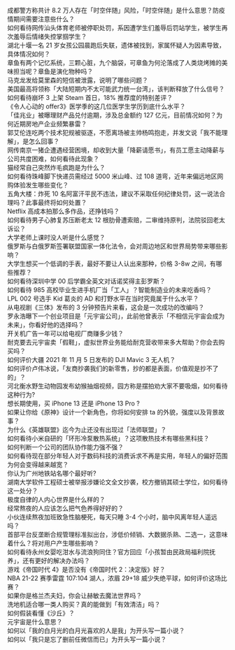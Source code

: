 成都警方称共计 8.2 万人存在「时空伴随」风险，「时空伴随」是什么意思？防疫情期间需要注意些什么？  
如何看待网传汕头体育老师被停职处罚，系因遭学生们羞辱后罚站学生，被学生再次羞辱后情绪失控掌掴学生？  
湖北十堰一名 21 岁女孩公园晨跑后失联，遗体被找到，家属怀疑人为因素导致，具体情况如何？  
章鱼有两个记忆系统，三颗心脏，九个脑袋，可章鱼为何沦落成了人类烧烤摊的美味担当呢？章鱼是演化物种吗？  
马克龙发给莫里森的短信被泄露，说明了哪些问题？  
美国最高将领称「大陆短期内不太可能武力统一台湾」，该判断释放了什么信号？  
如何看待崩坏 3 上架 Steam 首日，18% 推荐度的特别差评？  
《令人心动的 offer3》医学季的这几位医学生学历到底什么水平？  
「佳兆业」被曝理财产品兑付逾期，涉及总金额约 127 亿元，目前情况如何？为何近期房地产企业频繁暴雷？  
郭艾伦连吃两个技术犯规被驱逐，不愿离场被主帅杨鸣抱走，并发文说「我不能理解」，是怎么回事？  
网传南京一猪企遭遇经营困境，却收到大量「降薪请愿书」，有员工愿主动降薪与公司共度困难，如何看待此现象？  
猫经常自己突然炸毛疯跑是为什么？  
如何看待珠峰脚下快递员需经过 5000 米山峰、过 108 道弯，近年来偏远地区网购体验发生哪些变化？  
五角大楼：炸死 10 名阿富汗平民不违法，建议不采取任何纪律处罚，这一说法合理吗？此事最终将如何处置？  
Netflix 高成本拍那么多作品，还挣钱吗？  
如何看待男子心肺复苏压断老太 12 根肋骨遭索赔，二审维持原判，法院驳回老太诉讼？  
大学老师上课时没人听是什么感觉？  
俄罗斯与白俄罗斯签署联盟国家一体化法令，会对周边地区和世界局势带来哪些影响？  
大学生想买一个低调的手表，最好不要让人认出来那种，价格 3-8w 之间，有哪些推荐？  
如何看待深圳中学 00 后学霸全英文对话诺奖得主彭罗斯？  
如何看待 985 高校毕业生进手机厂当「工人」？智能制造业的未来吃香吗？  
LPL 002 号选手 Kid 葛炎的 AD 和打野水平在当时究竟属于什么水平？  
从电视剧《三体》发布的 3 分钟预告片来看，这会是一次成功的改编吗？  
罗永浩曝下一个创业项目是「元宇宙公司」，此前他曾表示「不相信元宇宙会成为未来」，你看好他的选择吗？  
开关机广告一年可以给电视厂商赚多少钱？  
耐克要去元宇宙卖「假鞋」，虚拟世界业务能给耐克营收带来多大帮助？你会去购买吗？  
如何评价大疆 2021 年 11 月 5 日发布的 DJI Mavic 3 无人机？  
如何评价卢伟冰说，「友商抄袭我们的新零售，抄的都是表面，价值观是抄不了的」？  
河北衡水野生动物园发布幼猴抽烟视频，园方称是摆拍劝大家不要吸烟，如何看待这种行为?  
想长期使用，买 iPhone 13 还是 iPhone 13 Pro ?  
如果让你给《原神》设计一个新角色，你将如何安排 ta 的外貌，强度以及背景故事？  
为什么《英雄联盟》迄今为止还没有出现过「法师联盟」？  
如何看待小米自研的「环形冷泵散热系统」？这项散热技术有哪些黑科技？  
如何判断一个公司的团队协作能力强不强？  
如何看待现在部分年轻人对于数码科技的消费诉求不再是实用，年轻人的偏好范围为何会变得越来越宽？  
你认为广州地铁站名哪个最好听?  
湖南大学软件工程硕士被举报涉嫌论文全文抄袭，校方撤销其硕士学位，如何看待这一处分？  
极度自律的人内心世界是什么样的？  
经常熬夜的人应该怎么把气色养得好好的？  
小伙连续熬夜加班致急性脑梗死，每天只睡 3-4 个小时，脑中风离年轻人遥远吗？  
首部平台反垄断合规管理标准拟出台，涉低价倾销、大数据杀熟、二选一，这意味着什么？将对用户产生哪些影响？  
如何看待永州女婴吃泔水与流浪狗同住？官方回应「小孩暂由民政局福利院抚养」，还有更好的解决办法吗？  
游戏《帝国时代 4》是否没有《帝国时代 2：决定版》好？  
NBA 21-22 赛季雷霆 107:104 湖人，浓眉 29+18 威少失绝平球，如何评价这场比赛？  
如果你是格兰杰夫妇，你会让赫敏去魔法世界吗？  
洗地机适合哪一类人购买？真的能做到「有效清洁」吗？  
如何假装看懂《沙丘》？  
元宇宙是什么意思？  
如何以「我的白月光的白月光喜欢的人是我」为开头写一篇小说？  
如何以「我只是忘了删前任微信而已」为开头写一篇小说？  

